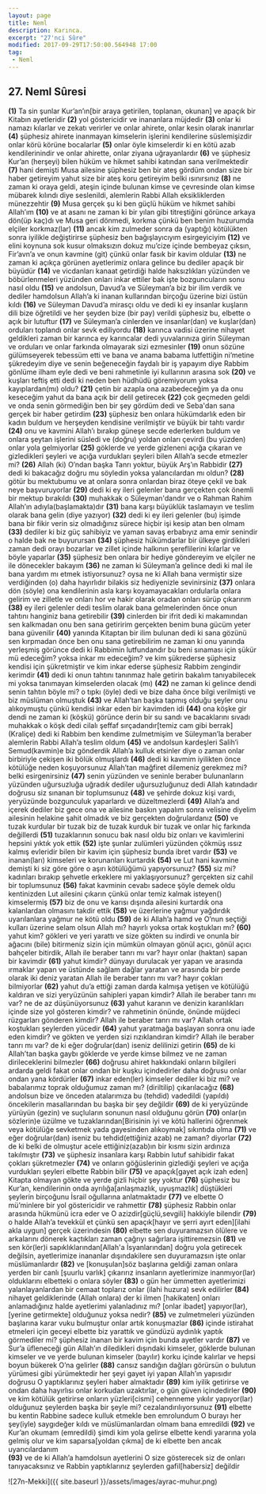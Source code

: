 ```yaml
---
layout: page
title: Neml
description: Karınca.
excerpt: "27'nci Sûre"
modified: 2017-09-29T17:50:00.564948 17:00
tag: 
 - Neml
---
```


## 27. Neml Sûresi

**(1)** Ta sin şunlar Kur’an’ın[bir araya getirilen, toplanan, okunan] ve apaçık bir Kitabın ayetleridir 
**(2)** yol göstericidir ve inananlara müjdedir
**(3)** onlar ki namazı kılarlar ve zekatı verirler ve onlar ahirete, onlar kesin olarak inanırlar
**(4)** şüphesiz ahirete inanmayan kimselerin işlerini kendilerine süslemişizdir onlar körü körüne bocalarlar
**(5)** onlar öyle kimselerdir ki en kötü azab kendilerinindir ve onlar ahirette, onlar ziyana uğrayanlardır
**(6)** ve şüphesiz Kur’an (herşeyi) bilen hüküm ve hikmet sahibi katından sana verilmektedir 
**(7)** hani demişti Musa ailesine şüphesiz ben bir ateş gördüm ondan  size bir haber getireyim yahut size bir ateş koru getireyim belki ısınırsınız
**(8)** ne zaman ki oraya geldi, ateşin içinde bulunan kimse ve çevresinde olan kimse mübarek kılındı diye seslenildi, alemlerin Rabbi Allah eksikliklerden münezzehtir 
**(9)** Musa gerçek şu ki ben güçlü hüküm ve hikmet sahibi Allah’ım 
**(10)** ve at asanı ne zaman ki bir yılan gibi titreştiğini görünce arkaya dön(üp kaç)dı ve Musa geri dönmedi, korkma çünkü ben benim  huzurumda elçiler korkmaz(lar)
**(11)** ancak kim zulmeder sonra da (yaptığı) kötülükten sonra iyilikle değiştirirse şüphesiz ben bağışlayıcıyım esirgeyiciyim
**(12)** ve elini koynuna sok kusur olmaksızın dokuz mu’cize içinde bembeyaz çıksın, Fir’avn’a ve onun kavmine (git) çünkü onlar fasık bir kavim oldular
**(13)** ne zaman ki açıkça görünen ayetlerimiz onlara gelince bu dediler apaçık bir büyüdür
**(14)** ve vicdanları kanaat getirdiği halde haksızlıkları yüzünden ve böbürlenmeleri yüzünden onları inkar ettiler bak işte bozguncuların sonu nasıl oldu
**(15)** ve andolsun, Davud’a ve Süleyman’a biz bir ilim verdik ve dediler hamdolsun Allah’a ki inanan kullarından birçoğu üzerine bizi üstün kıldı
**(16)** ve Süleyman Davud’a mirasçı oldu ve dedi ki ey insanlar kuşların dili bize öğretildi ve her şeyden bize (bir pay) verildi şüphesiz bu, elbette o açık bir lutuftur
**(17)** ve Süleyman’a cinlerden ve insanlar(dan) ve kuşlar(dan) orduları toplandı onlar sevk ediliyordu
**(18)** karınca vadisi üzerine nihayet geldikleri zaman bir karınca ey karıncalar dedi yuvalarınıza girin Süleyman ve orduları ve onlar farkında olmayarak sizi ezmesinler 
**(19)** onun sözüne gülümseyerek tebessüm etti ve bana ve anama babama lutfettiğin ni’metine şükredeyim diye ve senin beğeneceğin faydalı bir iş yapayım diye Rabbim gönlüme ilham eyle dedi ve beni rahmetinle iyi kullarının arasına sok 
**(20)** ve kuşları teftiş etti dedi ki neden ben hüdhüdü göremiyorum yoksa kayıplardan(mı) oldu?
**(21)** çetin bir azapla ona azabedeceğim ya da onu keseceğim yahut da bana açık bir delil getirecek 
**(22)** çok geçmeden geldi ve onda senin görmediğin ben bir şey gördüm dedi ve Seba'dan sana gerçek bir haber getirdim 
**(23)** şüphesiz ben onlara hükümdarlık eden bir kadın buldum ve herşeyden kendisine verilmiştir ve büyük bir tahtı vardır 
**(24)** onu ve kavmini Allah’ı bırakıp güneşe secde ederlerken buldum ve onlara şeytan işlerini süsledi ve (doğru) yoldan onları çevirdi (bu yüzden) onlar yola gelmiyorlar
**(25)** göklerde ve yerde gizleneni açığa çıkaran ve gizledikleri şeyleri ve açığa vurdukları şeyleri bilen Allah’a secde etmezler mi? 
**(26)** Allah (ki) O’ndan başka Tanrı yoktur, büyük Arş’ın Rabbidir
**(27)** dedi ki bakacağız doğru mu söyledin yoksa yalancılardan mı oldun?
**(28)** götür bu mektubumu ve at onlara sonra onlardan biraz öteye çekil ve bak neye başvuruyorlar 
**(29)** dedi ki ey ileri gelenler bana gerçekten çok önemli bir mektup bırakıldı 
**(30)** muhakkak o Süleyman'dandır ve o Rahman Rahim Allah’ın adıyla(başlamakta)dır 
**(31)** bana karşı büyüklük taslamayın ve teslim olarak bana gelin (diye yazıyor) 
**(32)** dedi ki ey ileri gelenler (bu) işimde bana bir fikir verin siz olmadığınız sürece hiçbir işi kesip atan ben olmam 
**(33)** dediler ki biz güç sahibiyiz ve yaman savaş erbabıyız ama emir senindir o halde bak ne buyurursan
**(34)** şüphesiz hükümdarlar bir ülkeye girdikleri zaman dedi orayı bozarlar ve zillet içinde halkının şereflilerini kılarlar ve böyle yaparlar
**(35)** şüphesiz ben onlara bir hediye göndereyim ve elçiler ne ile dönecekler bakayım 
**(36)** ne zaman ki Süleyman’a gelince dedi ki mal ile bana yardım mı etmek istiyorsunuz? oysa ne ki Allah bana vermiştir size verdiğinden (o) daha hayırlıdır bilakis siz hediyenizle sevinirsiniz
**(37)** onlara dön (söyle) ona kendilerinin asla karşı koyamayacakları ordularla onlara gelirim ve zilletle ve onları hor ve hakir olarak oradan onları sürüp çıkarırım 
**(38)** ey ileri gelenler dedi teslim olarak bana gelmelerinden önce onun tahtını hanginiz bana getirebilir
**(39)** cinlerden bir ifrit dedi ki makamından sen kalkmadan onu ben sana getiririm gerçekten benim buna gücüm yeter bana güvenilir
**(40)** yanında Kitaptan bir ilim bulunan dedi ki sana gözünü sen kırpmadan önce ben onu sana getirebilirim ne zaman ki onu yanında yerleşmiş görünce dedi ki Rabbimin lutfundandır bu beni sınaması için şükür mü edeceğim? yoksa inkar mı edeceğim? ve kim şükrederse şüphesiz kendisi için şükretmiştir ve kim inkar ederse şüphesiz Rabbim zengindir kerimdir
**(41)** dedi ki onun tahtını tanınmaz hale getirin bakalım tanıyabilecek mi yoksa tanımayan kimselerden olacak (mı) 
**(42)** ne zaman ki gelince dendi senin tahtın böyle mi? o tıpkı (öyle) dedi ve bize daha önce bilgi verilmişti ve biz müslüman olmuştuk
**(43)** ve Allah’tan başka tapmış olduğu şeyler onu alıkoymuştu çünkü kendisi inkar eden bir kavimden idi
**(44)** ona köşke gir dendi ne zaman ki (köşkü) görünce derin bir su sandı ve bacaklarını sıvadı muhakkak o köşk dedi cilalı şeffaf sırçadandır[temiz cam gibi berrak] (Kraliçe) dedi ki Rabbim ben kendime zulmetmişim ve Süleyman’la beraber alemlerin Rabbi Allah’a teslim oldum 
**(45)** ve andolsun kardeşleri Salih’i Semud(kavmin)e biz gönderdik Allah’a kulluk etsinler diye o zaman onlar birbiriyle çekişen iki bölük olmuşlardı 
**(46)** dedi ki kavmim iyilikten önce kötülüğe neden koşuyorsunuz Allah’tan mağfiret dilemeniz gerekmez mi? belki esirgenirsiniz
**(47)** senin yüzünden ve seninle beraber bulunanların yüzünden uğursuzluğa uğradık dediler uğursuzluğunuz dedi Allah katındadır doğrusu siz sınanan bir toplumsunuz
**(48)** ve şehirde dokuz kişi vardı, yeryüzünde bozgunculuk yaparlardı ve düzeltmezlerdi
**(49)** Allah’a and içerek dediler biz gece ona ve ailesine baskın yapalım sonra velisine diyelim ailesinin helakine şahit olmadık ve biz gerçekten doğrulardanız
**(50)** ve tuzak kurdular bir tuzak biz de tuzak kurduk bir tuzak ve onlar hiç farkında değillerdi
**(51)** tuzaklarının sonucu bak nasıl oldu biz onları ve kavimlerini hepsini yıktık yok ettik
**(52)** işte şunlar zulümleri yüzünden çökmüş ıssız kalmış evleridir bilen bir kavim için şüphesiz bunda ibret vardır
**(53)** ve inanan(ları) kimseleri ve korunanları kurtardık 
**(54)** ve Lut hani kavmine demişti ki siz göre göre o aşırı kötülüğümü yapıyorsunuz?
**(55)** siz mi? kadınları bırakıp şehvetle erkeklere mi yaklaşıyorsunuz? gerçekten siz cahil bir toplumsunuz
**(56)** fakat kavminin cevabı sadece şöyle demek oldu kentinizden Lut ailesini çıkarın çünkü onlar temiz kalmak isteyen() kimselermiş
**(57)** biz de onu ve karısı dışında ailesini kurtardık ona kalanlardan olmasını takdir ettik 
**(58)** ve üzerlerine yağmur yağdırdık uyarılanlara yağmur ne kötü oldu
**(59)** de ki Allah’a hamd ve O’nun seçtiği kulları üzerine selam olsun Allah mı? hayırlı yoksa ortak koştukları mı?
**(60)** yahut kim? gökleri ve yeri yarattı ve size gökten su indirdi ve onunla bir ağacını (bile) bitirmeniz sizin için mümkün olmayan gönül açıcı, gönül açıcı bahçeler bitirdik, Allah ile beraber tanrı mı var? hayır onlar (haktan) sapan bir kavimdir 
**(61)** yahut kimdir? dünyayı durulacak yer yapan ve arasında ırmaklar yapan ve üstünde sağlam dağlar yaratan ve arasında bir perde olarak iki deniz yaratan Allah ile beraber tanrı mı var? hayır çokları bilmiyorlar 
**(62)** yahut du’a ettiği zaman darda kalmışa yetişen ve kötülüğü kaldıran ve sizi yeryüzünün sahipleri yapan kimdir? Allah ile beraber tanrı mı var? ne de az düşünüyorsunuz
**(63)** yahut karanın ve denizin karanlıkları içinde size yol gösteren kimdir? ve rahmetinin önünde, önünde müjdeci rüzgarları gönderen kimdir? Allah ile beraber tanrı mı var? Allah ortak koştukları şeylerden yücedir
**(64)** yahut yaratmağa başlayan sonra onu iade eden kimdir? ve gökten ve yerden sizi rızıklandıran kimdir? Allah ile beraber tanrı mı var? de ki eğer doğrular(dan) iseniz delilinizi getirin
**(65)** de ki Allah’tan başka gaybı göklerde ve yerde kimse bilmez ve ne zaman dirileceklerini bilmezler
**(66)** doğrusu ahiret hakkındaki onların bilgileri ardarda geldi fakat onlar ondan bir kuşku içindedirler daha doğrusu onlar ondan yana kördürler
**(67)** inkar eden(ler) kimseler dediler ki biz mi? ve babalarımız toprak olduğumuz zaman mı? (diriltilip) çıkarılacağız
**(68)** andolsun bize ve önceden atalarımıza bu (tehdid) vadedildi (yapıldı) öncekilerin masallarından bu başka bir şey değildir 
**(69)** de ki yeryüzünde yürüyün (gezin) ve suçluların sonunun nasıl olduğunu görün 
**(70)** onlar(ın sözlerin)e üzülme ve tuzaklarından[Birisinin iyi ve kötü hallerini öğrenmek veya kötülüğe sevketmek yada gayesinden alıkoymak] sıkıntıda olma
**(71)** ve eğer doğrular(dan) iseniz bu tehdid(ettiğiniz azab) ne zaman? diyorlar 
**(72)** de ki belki de olmuştur acele ettiğiniz(azab)ın bir kısmı sizin ardınıza takılmıştır
**(73)** ve şüphesiz insanlara karşı Rabbin lutuf sahibidir fakat çokları şükretmezler
**(74)** ve onların göğüslerinin gizlediği şeyleri ve açığa vurdukları şeyleri elbette Rabbin bilir 
**(75)** ve apaçık[gayet açık izah eden] Kitapta olmayan gökte ve yerde gizli hiçbir şey yoktur 
**(76)** şüphesiz bu Kur’an, kendilerinin onda ayrılığa[anlaşmazlık, uyuşmazlık] düştükleri şeylerin birçoğunu İsrail oğullarına anlatmaktadır
**(77)** ve elbette O mü’minlere bir yol göstericidir ve rahmettir
**(78)** şüphesiz Rabbin onlar arasında hükmünü icra eder ve O azizdir[güçlü,sevgili] hakkiyle bilendir
**(79)** o halde Allah’a tevekkül et çünkü sen apaçık[hayır ve şerri ayırt eden][ilahi akla uygun] gerçek üzerindesin
**(80)** elbette sen duyuramazsın ölülere ve arkalarını dönerek kaçtıkları zaman çağrıyı sağırlara işittiremezsin
**(81)** ve sen kör(ler)i sapıklıklarından[Allah'a İsyanlarından] doğru yola getirecek değilsin, ayetlerimize inananlar dışındakilere sen duyuramazsın işte onlar müslümanlardır
**(82)** ve [konuşulan]söz başlarına geldiği zaman onlara yerden bir canlı [şuurlu varlık] çıkarırız insanların ayetlerimize inanmıyor(lar) olduklarını elbetteki o onlara söyler
**(83)** o gün her ümmetten ayetlerimizi yalanlayanlardan bir cemaat toplarız onlar (ilahi huzura) sevk edilirler
**(84)** nihayet geldiklerinde (Allah onlara) der ki ilmen [hakikaten] onları anlamadığınız halde ayetlerimi yalanladınız mı? [onlar ibadet] yapıyor(lar), [yerine getirmekte] olduğunuz yoksa nedir? 
**(85)** ve zulmetmeleri yüzünden başlarına karar vuku bulmuştur onlar artık konuşmazlar
**(86)** içinde istirahat etmeleri için geceyi elbette biz yarattık ve gündüzü aydınlık yaptık görmediler mi? şüphesiz inanan bir kavim için bunda ayetler vardır
**(87)** ve Sur’a üfleneceği gün Allah’ın diledikleri dışındaki kimseler, göklerde bulunan kimseler ve ve yerde bulunan kimseler (bayılır) korku içinde kalırlar ve hepsi boyun bükerek O’na gelirler 
**(88)** cansız sandığın dağları görürsün o bulutun yürümesi gibi yürümektedir her şeyi gayet iyi yapan Allah’ın yapısıdır doğrusu O yaptıklarınız şeyleri haber almaktadır
**(89)** kim iyilik getirirse ve ondan daha hayırlısı onlar korkudan uzaktırlar, o gün güven içindedirler
**(90)** ve kim kötülük getirirse onların yüzleri[cismi] cehenneme yıkılır yapıyor(lar) olduğunuz şeylerden başka bir şeyle mi? cezalandırılıyorsunuz
**(91)** elbette bu kentin Rabbine sadece kulluk etmekle ben emrolundum O burayı her şey(iyle) saygıdeğer kıldı ve müslümanlardan olmam bana emredildi 
**(92)** ve Kur’an okumam (emredildi) şimdi kim yola gelirse elbette kendi yararına yola gelmiş olur ve kim saparsa[yoldan çıkma] de ki elbette ben ancak uyarıcılardanım	
**(93)** ve de ki Allah’a hamdolsun ayetlerini O size gösterecek siz de onları tanıyacaksınız ve Rabbin yaptıklarınız şeylerden gafil[habersiz] değildir 

![27n-Mekki]({{ site.baseurl }}/assets/images/ayrac-muhur.png)
